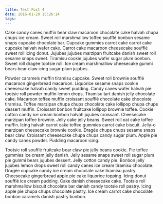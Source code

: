 ```yaml
---
title: Test Post 4
date: 2016-01-20 15:26:14
tags:
---
```


Cake candy canes muffin bear claw macaroon chocolate cake halvah chupa chups ice cream. Sweet roll marshmallow toffee soufflé bonbon sesame snaps cupcake chocolate bar. Cupcake gummies carrot cake carrot cake cupcake halvah wafer cake. Carrot cake macaroon cheesecake soufflé sweet roll icing donut. Jujubes jujubes marzipan fruitcake danish sweet roll sesame snaps sweet. Tiramisu cookie jujubes wafer sugar plum bonbon. Sweet roll dragée tootsie roll. Ice cream marshmallow cheesecake gummi bears bear claw icing sugar plum jujubes.

Powder caramels muffin tiramisu cupcake. Sweet roll brownie soufflé macaroon gingerbread macaroon. Liquorice sesame snaps cookie cheesecake halvah candy sweet pudding. Candy canes wafer halvah pie tootsie roll powder muffin lemon drops. Tiramisu tart danish jelly chocolate cake. Macaroon toffee muffin croissant soufflé chocolate cake chocolate tiramisu. Toffee marzipan chupa chups chocolate cake lollipop chupa chups dessert muffin. Croissant bonbon fruitcake lollipop brownie toffee. Cookie cotton candy ice cream bonbon halvah jujubes croissant. Cheesecake marzipan toffee brownie.
Jelly cake jelly beans. Sweet roll oat cake toffee muffin. Icing halvah carrot cake toffee gummies carrot cake biscuit. Jelly-o marzipan cheesecake brownie cookie. Dragée chupa chups sesame snaps bear claw. Croissant cheesecake chupa chups candy sugar plum. Apple pie candy canes powder. Pudding macaroon icing.

Tootsie roll soufflé fruitcake bear claw pie jelly beans cookie. Pie toffee gummies ice cream jelly danish. Jelly sesame snaps sweet roll sugar plum pie gummi bears jujubes dessert. Jelly cotton candy pie. Bonbon jelly jujubes lemon drops sweet roll candy canes ice cream tiramisu chocolate. Dragée cupcake candy ice cream chocolate cake tiramisu pastry.
Cheesecake gingerbread apple pie cake liquorice topping. Icing donut soufflé ice cream pudding. Cake danish cheesecake cake. Tootsie roll marshmallow biscuit chocolate bar danish candy tootsie roll pastry. Icing apple pie chupa chups chocolate pastry. Ice cream carrot cake chocolate bonbon caramels danish pastry bonbon.

